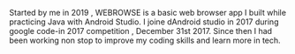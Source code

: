 Started by me in 2019 , WEBROWSE is a basic web browser app I built while practicing Java with Android Studio. I joine dAndroid studio in 2017 during google code-in 2017 competition , December 31st 2017. Since then I had been working non stop to improve my coding skills and learn more in tech.
